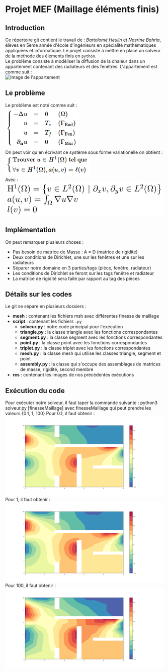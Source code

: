 # Projet MEF (Maillage éléments finis)
## Introduction
Ce répertoire git contient le travail de : *Bartolomé Heulin* et *Nasrine Bahria*, élèves en 5ème année d'école d'ingénieurs en spécialité mathématiques appliquées et informatique. Le projet consiste à mettre en place un solveur de la méthode des éléments finis en `python`.  
Le problème consiste à modéliser la diffusion de la chaleur dans un appartement contenant des radiateurs et des fenêtres.
L'appartement est comme suit :  
![Image de l'appartement](https://bthierry.pages.math.cnrs.fr/course-fem/_images/2020-2021-flat.svg)  
## Le problème
Le problème est noté comme suit :  
![Le système](img/systeme.png)  
On peut voir qu'en écrivant ce système sous forme variationelle on obtient :  
![Système sous forme variationnelle](img/systeme_faible.png)  
Avec :  
![Détails](img/details.png)  
## Implémentation  
On peut remarquer plusieurs choses :  
* Pas besoin de matrice de Masse : A = D (matrice de rigidité)  
* Deux conditions de Dirichlet, une sur les fenêtres et une sur les radiateurs  
* Séparer notre domaine en 3 parties/tags (pièce, fenêtre, radiateur)
* Les conditions de Dirichlet se feront sur les tags fenêtre et radiateur
* La matrice de rigidité sera faite par rapport au tag des pièces
## Détails sur les codes
Le git se sépare en plusieurs dossiers :  
* __mesh__ : contenant les fichiers msh avec différentes finesse de maillage
* __script__ : contenant les fichiers `.py`
  * __solveur.py__ : notre code principal pour l'exécution
  * __triangle.py__ : la classe triangle avec les fonctions correspondantes  
  * __segment.py__ : la classe segment avec les fonctions correspondantes  
  * __point.py__ : la classe point avec les fonctions correspondantes  
  * __triplet.py__ : la classe triplet avec les fonctions correspondantes  
  * __mesh.py__ : la classe mesh qui utilise les classes triangle, segment et point  
  * __assembly.py__ : la classe qui s'occupe des assemblages de matrices de masse, rigidité, second membre
* __res__ : contenant les images de nos précédentes exécutions
## Exécution du code
Pour exécuter notre solveur, il faut taper la commande suivante : python3 solveur.py [finesseMaillage]
avec finesseMaillage qui peut prendre les valeurs {0.1, 1, 100}
Pour 0.1, il faut obtenir :
![](img/res_0.1.png)
Pour 1, il faut obtenir :
![](img/res_1.png)
Pour 100, il faut obtenir :
![](img/res_100.png)      
